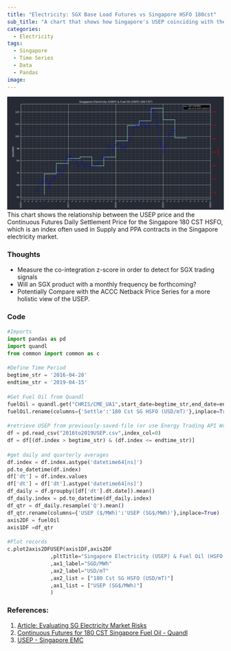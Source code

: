```yaml
---
title: "Electricity: SGX Base Load Futures vs Singapore HSFO 180cst"
sub_title: "A chart that shows how Singapore's USEP coinciding with the 180cst HSFO Settlement Price"
categories:
  - Electricity
tags:
  - Singapore
  - Time Series
  - Data
  - Pandas
image: 
---
```

![png](/assets/images/post-2019-04-01/hsfousep.PNG)
This chart shows the relationship between the USEP price and the Continuous Futures Daily Settlement Price for the Singapore 180 CST HSFO, which is an index often used in Supply and PPA contracts in the Singapore electricity market.

### Thoughts
* Measure the co-integration z-score in order to detect for SGX trading signals
* Will an SGX product with a monthly frequency be forthcoming?
* Potentially Compare with the ACCC Netback Price Series for a more holistic view of the USEP.


### Code

```python
#Imports
import pandas as pd
import quandl
from common import common as c

#Define Time Period
begtime_str = '2016-04-28'
endtime_str = '2019-04-15'

#Get Fuel Oil from Quandl
fuelOil = quandl.get("CHRIS/CME_UA1",start_date=begtime_str,end_date=endtime_str, authtoken="<AUTH KEY HERE>")
fuelOil.rename(columns={'Settle':'180 Cst SG HSFO (USD/mT)'},inplace=True)

#retrieve USEP from previously-saved-file (or use Energy Trading API Wrapper)
df = pd.read_csv("2016to2019USEP.csv",index_col=0)
df = df[(df.index > begtime_str) & (df.index <= endtime_str)]

#get daily and quarterly averages
df.index = df.index.astype('datetime64[ns]')
pd.to_datetime(df.index)
df['dt'] = df.index.values
df['dt'] = df['dt'].astype('datetime64[ns]')
df_daily = df.groupby([df['dt'].dt.date]).mean()
df_daily.index = pd.to_datetime(df_daily.index)
df_qtr = df_daily.resample('Q').mean()
df_qtr.rename(columns={'USEP ($/MWh)':'USEP (SG$/MWh)'},inplace=True)
axis2DF = fuelOil
axis1DF =df_qtr

#Plot records
c.plot2axis2DFUSEP(axis1DF,axis2DF
              ,pltTitle="Singapore Electricity (USEP) & Fuel Oil (HSFO 180 CST)"
              ,ax1_label="SGD/MWh"
              ,ax2_label="USD/mT"
              ,ax2_list = ["180 Cst SG HSFO (USD/mT)"]
              ,ax1_list = ["USEP (SG$/MWh)"]
              )
```

### References:
1. [Article: Evaluating SG Electricity Market Risks](https://medium.com/@howardlhw/understanding-singapore-electricity-market-risks-in-dept-analysis-using-data-4e3ab369079b)
2. [Continuous Futures for 180 CST Singapore Fuel Oil - Quandl](https://www.quandl.com/data/CHRIS/CME_UA1-Singapore-Fuel-Oil-180-cst-Platts-Futures-Continuous-Contract-1-UA1-Front-Month)
3. [USEP - Singapore EMC](https://www.emcsg.com/marketdata/priceinformation)